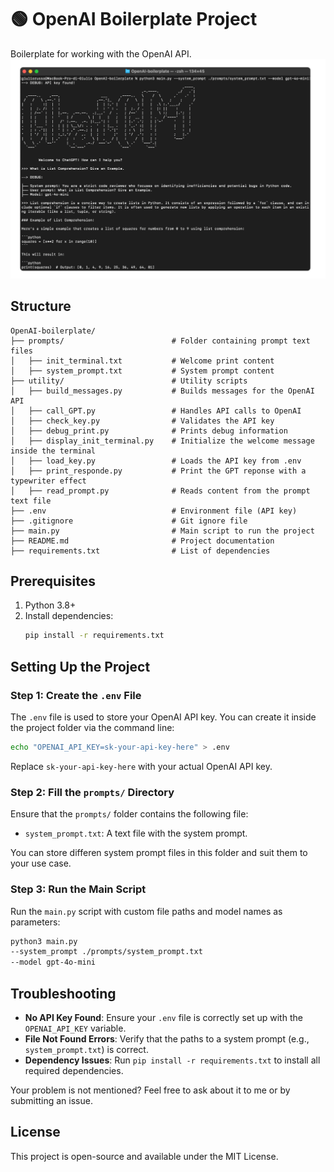 # 🟢 OpenAI Boilerplate Project

Boilerplate for working with the OpenAI API.
<br><img src="output/example.png">

## Structure

```
OpenAI-boilerplate/
├── prompts/                        # Folder containing prompt text files
│   ├── init_terminal.txt           # Welcome print content
│   ├── system_prompt.txt           # System prompt content
├── utility/                        # Utility scripts
│   ├── build_messages.py           # Builds messages for the OpenAI API
│   ├── call_GPT.py                 # Handles API calls to OpenAI
│   ├── check_key.py                # Validates the API key
│   ├── debug_print.py              # Prints debug information
│   ├── display_init_terminal.py    # Initialize the welcome message inside the terminal
│   ├── load_key.py                 # Loads the API key from .env
│   ├── print_responde.py           # Print the GPT reponse with a typewriter effect
│   ├── read_prompt.py              # Reads content from the prompt text file
├── .env                            # Environment file (API key)
├── .gitignore                      # Git ignore file
├── main.py                         # Main script to run the project
├── README.md                       # Project documentation
├── requirements.txt                # List of dependencies
```

## Prerequisites
1. Python 3.8+
2. Install dependencies:
   ```bash
   pip install -r requirements.txt
   ```

## Setting Up the Project

### Step 1: Create the `.env` File
The `.env` file is used to store your OpenAI API key. You can create it inside the project folder via the command line:

```bash
echo "OPENAI_API_KEY=sk-your-api-key-here" > .env
```
Replace `sk-your-api-key-here` with your actual OpenAI API key.

### Step 2: Fill the `prompts/` Directory
Ensure that the `prompts/` folder contains the following file:
- `system_prompt.txt`: A text file with the system prompt.

You can store differen system prompt files in this folder and suit them to your use case.

### Step 3: Run the Main Script
Run the `main.py` script with custom file paths and model names as parameters:

```bash
python3 main.py
--system_prompt ./prompts/system_prompt.txt
--model gpt-4o-mini
```

## Troubleshooting
- **No API Key Found**: Ensure your `.env` file is correctly set up with the `OPENAI_API_KEY` variable.
- **File Not Found Errors**: Verify that the paths to a system prompt (e.g., `system_prompt.txt`) is correct.
- **Dependency Issues**: Run `pip install -r requirements.txt` to install all required dependencies.

Your problem is not mentioned? Feel free to ask about it to me or by submitting an issue.

## License
This project is open-source and available under the MIT License.

